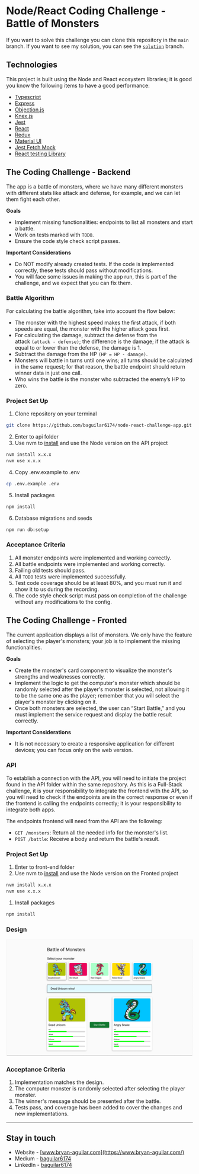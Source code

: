 # Node/React Coding Challenge - Battle of Monsters

If you want to solve this challenge you can clone this repository in the `main` branch. If you want to see my solution, you can see the [`solution`](https://github.com/baguilar6174/node-react-challenge-app/tree/solution) branch.

## Technologies

This project is built using the Node and React ecosystem libraries; it is good you know the following items to have a good performance:

- [Typescript](https://www.typescriptlang.org/)
- [Express](https://expressjs.com/)
- [Objection.js](https://vincit.github.io/objection.js/)
- [Knex.js](http://knexjs.org/)
- [Jest](https://jestjs.io/)
- [React](https://reactjs.org/docs/getting-started.html)
- [Redux](https://redux-toolkit.js.org/introduction/getting-started)
- [Material UI](https://mui.com/material-ui/getting-started/usage/)
- [Jest Fetch Mock](https://www.npmjs.com/package/jest-fetch-mock)
- [React testing Library](https://testing-library.com/docs/react-testing-library/intro/)

## The Coding Challenge - Backend

The app is a battle of monsters, where we have many different monsters with different stats like attack and defense, for example, and we can let them fight each other.

**Goals**

- Implement missing functionalities: endpoints to list all monsters and start a battle.
- Work on tests marked with `TODO`.
- Ensure the code style check script passes.

**Important Considerations**

- Do NOT modify already created tests. If the code is implemented correctly, these tests should pass without modifications.
- You will face some issues in making the app run, this is part of the challenge, and we expect that you can fix them.

### Battle Algorithm

For calculating the battle algorithm,  take into account the flow below:

- The monster with the highest speed makes the first attack, if both speeds are equal, the monster with the higher attack goes first.
- For calculating the damage, subtract the defense from the attack `(attack - defense)`; the difference is the damage; if the attack is equal to or lower than the defense, the damage is 1.
- Subtract the damage from the HP `(HP = HP - damage)`.
- Monsters will battle in turns until one wins; all turns should be calculated in the same request; for that reason, the battle endpoint should return winner data in just one call.
- Who wins the battle is the monster who subtracted the enemy’s HP to zero.

### Project **Set Up**

1. Clone repository on your terminal

```bash
git clone https://github.com/baguilar6174/node-react-challenge-app.git
```

2. Enter to api folder
3. Use nvm to [install](https://github.com/nvm-sh/nvm#usage) and use the Node version on the API project

```bash
nvm install x.x.x
nvm use x.x.x
```

4. Copy .env.example to .env

```bash
cp .env.example .env
```

5. Install packages

```bash
npm install
```

6. Database migrations and seeds

```bash
npm run db:setup
```

### Acceptance Criteria

1. All monster endpoints were implemented and working correctly.
2. All battle endpoints were implemented and working correctly.
3. Failing old tests should pass.
4. All `TODO` tests were implemented successfully.
5. Test code coverage should be at least 80%, and you must run it and show it to us during the recording.
6. The code style check script must pass on completion of the challenge without any modifications to the config.

## The Coding Challenge - Fronted

The current application displays a list of monsters. We only have the feature of selecting the player's monsters; your job is to implement the missing functionalities.

**Goals**

- Create the monster's card component to visualize the monster's strengths and weaknesses correctly.
- Implement the logic to get the computer's monster which should be randomly selected after the player's monster is selected, not allowing it to be the same one as the player; remember that you will select the player's monster by clicking on it.
- Once both monsters are selected, the user can “Start Battle," and you must implement the service request and display the battle result correctly.

**Important Considerations**

- It is not necessary to create a responsive application for different devices; you can focus only on the web version.

### API

To establish a connection with the API, you will need to initiate the project found in the API folder within the same repository. As this is a Full-Stack challenge, it is your responsibility to integrate the frontend with the API, so you will need to check if the endpoints are in the correct response or even if the frontend is calling the endpoints correctly; it is your responsibility to integrate both apps.

The endpoints frontend will need from the API are the following:

- `GET /monsters`: Return all the needed info for the monster's list.
- `POST /battle`: Receive a body and return the battle's result.

### Project **Set Up**

1. Enter to front-end folder
2. Use nvm to [install](https://github.com/nvm-sh/nvm#usage) and use the Node version on the Fronted project

```bash
nvm install x.x.x
nvm use x.x.x
```

1. Install packages

```bash
npm install
```

### Design

![Design](./media/design.png)

### Acceptance Criteria

1. Implementation matches the design.
2. The computer monster is randomly selected after selecting the player monster.
3. The winner's message should be presented after the battle.
4. Tests pass, and coverage has been added to cover the changes and new implementations.

---

## Stay in touch

- Website - [www.bryan-aguilar.com](https://www.bryan-aguilar.com/)
- Medium - [baguilar6174](https://baguilar6174.medium.com/)
- LinkedIn - [baguilar6174](https://www.linkedin.com/in/baguilar6174)
